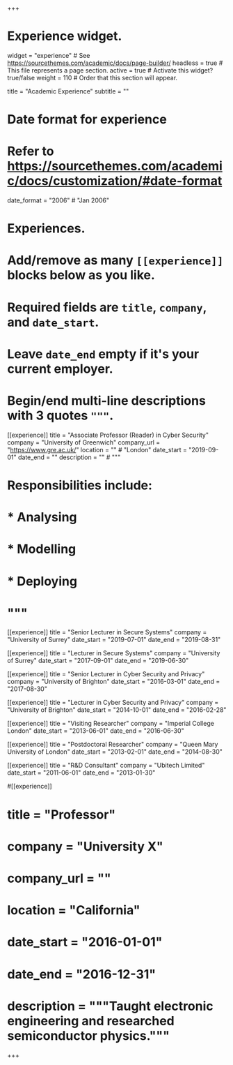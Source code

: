 +++
# Experience widget.
widget = "experience"  # See https://sourcethemes.com/academic/docs/page-builder/
headless = true  # This file represents a page section.
active = true  # Activate this widget? true/false
weight = 110  # Order that this section will appear.

title = "Academic Experience"
subtitle = ""

# Date format for experience
#   Refer to https://sourcethemes.com/academic/docs/customization/#date-format
date_format = "2006" # "Jan 2006"

# Experiences.
#   Add/remove as many `[[experience]]` blocks below as you like.
#   Required fields are `title`, `company`, and `date_start`.
#   Leave `date_end` empty if it's your current employer.
#   Begin/end multi-line descriptions with 3 quotes `"""`.
[[experience]]
  title = "Associate Professor (Reader) in Cyber Security"
  company = "University of Greenwich"
  company_url = "https://www.gre.ac.uk/"
  location = "" # "London"
  date_start = "2019-09-01"
  date_end = ""
  description = "" # """
#  Responsibilities include:
#  
#  * Analysing
#  * Modelling
#  * Deploying
#  """

[[experience]]
  title = "Senior Lecturer in Secure Systems"
  company = "University of Surrey"
  date_start = "2019-07-01"
  date_end = "2019-08-31"

[[experience]]
  title = "Lecturer in Secure Systems"
  company = "University of Surrey"
  date_start = "2017-09-01"
  date_end = "2019-06-30"

[[experience]]
  title = "Senior Lecturer in Cyber Security and Privacy"
  company = "University of Brighton"
  date_start = "2016-03-01"
  date_end = "2017-08-30"

[[experience]]
  title = "Lecturer in Cyber Security and Privacy"
  company = "University of Brighton"
  date_start = "2014-10-01"
  date_end = "2016-02-28"

[[experience]]
  title = "Visiting Researcher"
  company = "Imperial College London"
  date_start = "2013-06-01"
  date_end = "2016-06-30"

[[experience]]
  title = "Postdoctoral Researcher"
  company = "Queen Mary University of London"
  date_start = "2013-02-01"
  date_end = "2014-08-30"

[[experience]]
  title = "R&D Consultant"
  company = "Ubitech Limited"
  date_start = "2011-06-01"
  date_end = "2013-01-30"

#[[experience]]
#  title = "Professor"
#  company = "University X"
#  company_url = ""
#  location = "California"
#  date_start = "2016-01-01"
#  date_end = "2016-12-31"
#  description = """Taught electronic engineering and researched semiconductor physics."""

+++
